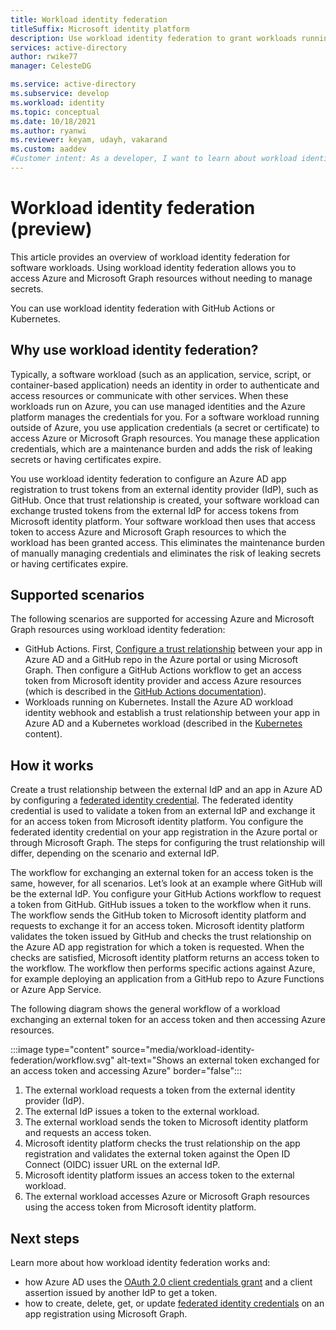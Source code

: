 ```yaml
---
title: Workload identity federation 
titleSuffix: Microsoft identity platform
description: Use workload identity federation to grant workloads running outside of Azure access to Azure resources without using secrets or certificates. This eliminates the need for developers to store and maintain long-lived secrets or certificates outside of Azure.
services: active-directory
author: rwike77
manager: CelesteDG

ms.service: active-directory
ms.subservice: develop
ms.workload: identity
ms.topic: conceptual
ms.date: 10/18/2021
ms.author: ryanwi
ms.reviewer: keyam, udayh, vakarand
ms.custom: aaddev 
#Customer intent: As a developer, I want to learn about workload identity federation so that I can securely access Azure resources from external apps and services without needing to manage secrets. 
---
```


# Workload identity federation (preview)
This article provides an overview of workload identity federation for software workloads. Using workload identity federation allows you to access Azure and Microsoft Graph resources without needing to manage secrets.

You can use workload identity federation with GitHub Actions or Kubernetes.

## Why use workload identity federation?

Typically, a software workload (such as an application, service, script, or container-based application) needs an identity in order to authenticate and access resources or communicate with other services.  When these workloads run on Azure, you can use managed identities and the Azure platform manages the credentials for you.  For a software workload running outside of Azure, you use application credentials (a secret or certificate) to access Azure or Microsoft Graph resources.  You manage these application credentials, which are a maintenance burden and adds the risk of leaking secrets or having certificates expire.

You use workload identity federation to configure an Azure AD app registration to trust tokens from an external identity provider (IdP), such as GitHub.  Once that trust relationship is created, your software workload can exchange trusted tokens from the external IdP for access tokens from Microsoft identity platform.  Your software workload then uses that access token to access Azure and Microsoft Graph resources to which the workload has been granted access. This eliminates the maintenance burden of manually managing credentials and eliminates the risk of leaking secrets or having certificates expire.

## Supported scenarios

The following scenarios are supported for accessing Azure and Microsoft Graph resources using workload identity federation:

- GitHub Actions. First, [Configure a trust relationship](workload-identity-federation-create-trust-github.md) between your app in Azure AD and a GitHub repo in the Azure portal or using Microsoft Graph. Then configure a GitHub Actions workflow to get an access token from Microsoft identity provider and access Azure resources (which is described in the [GitHub Actions documentation](https://docs.github.com/actions/deployment/security-hardening-your-deployments/configuring-openid-connect-in-azure)).
- Workloads running on Kubernetes. Install the Azure AD workload identity webhook and establish a trust relationship between your app in Azure AD and a Kubernetes workload (described in the [Kubernetes](https://azure.github.io/azure-workload-identity/) content).

## How it works
Create a trust relationship between the external IdP and an app in Azure AD by configuring a [federated identity credential](/graph/api/resources/federatedidentitycredentials-overview?view=graph-rest-beta). The federated identity credential is used to validate a token from an external IdP and exchange it for an access token from Microsoft identity platform. You configure the federated identity credential on your app registration in the Azure portal or through Microsoft Graph.  The steps for configuring the trust relationship will differ, depending on the scenario and external IdP.

The workflow for exchanging an external token for an access token is the same, however, for all scenarios. Let’s look at an example where GitHub will be the external IdP. You configure your GitHub Actions workflow to request a token from GitHub.  GitHub issues a token to the workflow when it runs. The workflow sends the GitHub token to Microsoft identity platform and requests to exchange it for an access token. Microsoft identity platform validates the token issued by GitHub and checks the trust relationship on the Azure AD app registration for which a token is requested. When the checks are satisfied, Microsoft identity platform returns an access token to the workflow. The workflow then performs specific actions against Azure, for example deploying an application from a GitHub repo to Azure Functions or Azure App Service.  

The following diagram shows the general workflow of a workload exchanging an external token for an access token and then accessing Azure resources.

:::image type="content" source="media/workload-identity-federation/workflow.svg" alt-text="Shows an external token exchanged for an access token and accessing Azure" border="false":::

1. The external workload requests a token from the external identity provider (IdP).
1. The external IdP issues a token to the external workload.
1. The external workload sends the token to Microsoft identity platform and requests an access token.
1. Microsoft identity platform checks the trust relationship on the app registration and validates the external token against the Open ID Connect (OIDC) issuer URL on the external IdP.
1. Microsoft identity platform issues an access token to the external workload.
1. The external workload accesses Azure or Microsoft Graph resources using the access token from Microsoft identity platform.

## Next steps
Learn more about how workload identity federation works and:
- how Azure AD uses the [OAuth 2.0 client credentials grant](v2-oauth2-client-creds-grant-flow.md#get-a-token) and a client assertion issued by another IdP to get a token.
- how to create, delete, get, or update [federated identity credentials](/graph/api/resources/federatedidentitycredentials-overview?view=graph-rest-beta) on an app registration using Microsoft Graph.
